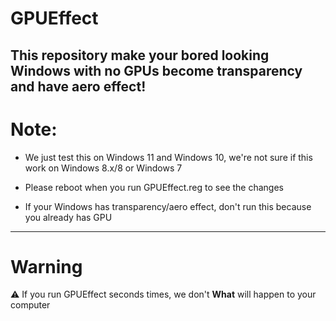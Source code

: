 # GPUEffect
This repository make your bored looking Windows with no GPUs become transparency and have aero effect!
-----------
# Note:

- We just test this on Windows 11 and Windows 10, we're not sure if this work on Windows 8.x/8 or Windows 7

- Please reboot when you run GPUEffect.reg to see the changes

- If your Windows has transparency/aero effect, don't run this because you already has GPU

---------
# Warning

⚠️ If you run GPUEffect seconds times, we don't **What** will happen to your computer
